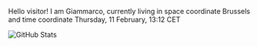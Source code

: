 Hello visitor! I am Giammarco, currently living in space coordinate Brussels and time coordinate Thursday, 11 February, 13:12 CET

![GitHub Stats](https://github-readme-stats.vercel.app/api?username=grcasanova)
